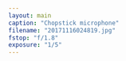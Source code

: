 ```yaml
---
layout: main
caption: "Chopstick microphone"
filename: "20171116024819.jpg"
fstop: "f/1.8"
exposure: "1/5"
---
```

